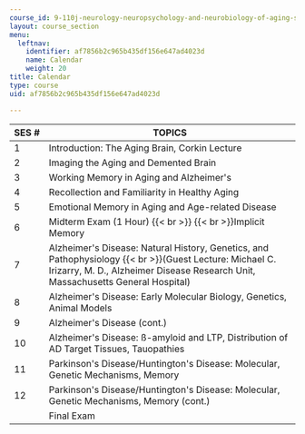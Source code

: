 ```yaml
---
course_id: 9-110j-neurology-neuropsychology-and-neurobiology-of-aging-spring-2005
layout: course_section
menu:
  leftnav:
    identifier: af7856b2c965b435df156e647ad4023d
    name: Calendar
    weight: 20
title: Calendar
type: course
uid: af7856b2c965b435df156e647ad4023d

---
```


| SES # | TOPICS |
| --- | --- |
| 1 | Introduction: The Aging Brain, Corkin Lecture |
| 2 | Imaging the Aging and Demented Brain |
| 3 | Working Memory in Aging and Alzheimer's |
| 4 | Recollection and Familiarity in Healthy Aging |
| 5 | Emotional Memory in Aging and Age-related Disease |
| 6 | Midterm Exam (1 Hour)  {{< br >}}  {{< br >}}Implicit Memory |
| 7 | Alzheimer's Disease: Natural History, Genetics, and Pathophysiology  {{< br >}}(Guest Lecture: Michael C. Irizarry, M. D., Alzheimer Disease Research Unit, Massachusetts General Hospital) |
| 8 | Alzheimer's Disease: Early Molecular Biology, Genetics, Animal Models |
| 9 | Alzheimer's Disease (cont.) |
| 10 | Alzheimer's Disease: ß-amyloid and LTP, Distribution of AD Target Tissues, Tauopathies |
| 11 | Parkinson's Disease/Huntington's Disease: Molecular, Genetic Mechanisms, Memory |
| 12 | Parkinson's Disease/Huntington's Disease: Molecular, Genetic Mechanisms, Memory (cont.) |
| &nbsp; | Final Exam